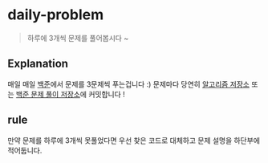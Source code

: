 # daily-problem
> 하루에 3개씩 문제를 풀어봅시다 ~

## Explanation
매일 매일 <a href="https://www.acmicpc.net/">백준</a>에서 문제를 3문제씩 푸는겁니다 :)
문제마다 당연히 <a href="https://github.com/Luciano-JeonHyunJun/CPlusPlus_Algorithms"> 알고리즘 저장소</a> 또는 <a href="https://github.com/Luciano-JeonHyunJun/Baekjun_Cpp">백준 문제 풀이 저장소</a>에 커밋합니다 !

## rule
만약 문제를 하루에 3개씩 못풀었다면 우선 찾은 코드로 대체하고 문제 설명을 하단부에 적어둡니다.
